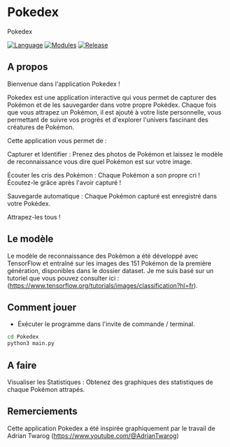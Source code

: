 # Pokedex
Pokedex

[![Language](https://img.shields.io/badge/language-python-blue.svg?style=flat)](https://www.python.org)
[![Modules](https://img.shields.io/badge/modules-pygame%2C%20kivy%2C%20tensorflow-brightgreen.svg?style=flat)](https://kivy.org/)
[![Release](https://img.shields.io/badge/release-v1.0-orange.svg?style=flat)](https://github.com/Hichem94/Pokedex)

## A propos
Bienvenue dans l'application Pokedex !

Pokedex est une application interactive qui vous permet de capturer des Pokémon et de les sauvegarder dans votre propre Pokédex. Chaque fois que vous attrapez un Pokémon, il est ajouté à votre liste personnelle, vous permettant de suivre vos progrès et d'explorer l'univers fascinant des créatures de Pokémon.

Cette application vous permet de :

Capturer et Identifier : Prenez des photos de Pokémon et laissez le modèle de reconnaissance vous dire quel Pokémon est sur votre image.

Écouter les cris des Pokémon : Chaque Pokémon a son propre cri ! Écoutez-le grâce après l'avoir capturé !

Sauvegarde automatique : Chaque Pokémon capturé est enregistré dans votre Pokédex.

Attrapez-les tous !


## Le modèle

Le modèle de reconnaissance des Pokémon a été développé avec TensorFlow et entraîné sur les images des 151 Pokémon de la première génération, disponibles dans le dossier dataset. Je me suis basé sur un tutoriel que vous pouvez consulter ici : (https://www.tensorflow.org/tutorials/images/classification?hl=fr).


## Comment jouer

- Éxécuter le programme dans l'invite de commande / terminal.

```bash
cd Pokedex
python3 main.py
```

## A faire

Visualiser les Statistiques : Obtenez des graphiques des statistiques de chaque Pokémon attrapés.

## Remerciements

Cette application Pokedex a été inspirée graphiquement par le travail de Adrian Twarog (https://www.youtube.com/@AdrianTwarog)
